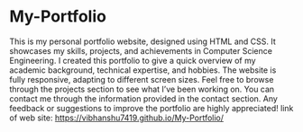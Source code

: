 # My-Portfolio
This is my personal portfolio website, designed using HTML and CSS. It showcases my skills, projects, and achievements in Computer Science Engineering.
I created this portfolio to give a quick overview of my academic background, technical expertise, and hobbies.
The website is fully responsive, adapting to different screen sizes.
Feel free to browse through the projects section to see what I’ve been working on.
You can contact me through the information provided in the contact section.
Any feedback or suggestions to improve the portfolio are highly appreciated!
link of web site: https://vibhanshu7419.github.io/My-Portfolio/
